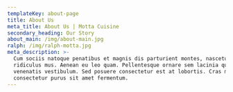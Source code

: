 ```yaml
---
templateKey: about-page
title: About Us
meta_title: About Us | Motta Cuisine
secondary_heading: Our Story
about_main: /img/about-main.jpg
ralph: /img/ralph-motta.jpg
meta_description: >-
  Cum sociis natoque penatibus et magnis dis parturient montes, nascetur
  ridiculus mus. Aenean eu leo quam. Pellentesque ornare sem lacinia quam
  venenatis vestibulum. Sed posuere consectetur est at lobortis. Cras mattis
  consectetur purus sit amet fermentum.
---
```

